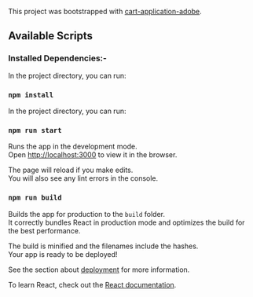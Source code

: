 This project was bootstrapped with [cart-application-adobe](https://github.com/saurabhshekhar05/cart-application-adobe).

## Available Scripts

### Installed Dependencies:-

In the project directory, you can run:
### `npm install`

In the project directory, you can run:

### `npm run start`

Runs the app in the development mode.<br />
Open [http://localhost:3000](http://localhost:3000) to view it in the browser.

The page will reload if you make edits.<br />
You will also see any lint errors in the console.

### `npm run build`

Builds the app for production to the `build` folder.<br />
It correctly bundles React in production mode and optimizes the build for the best performance.

The build is minified and the filenames include the hashes.<br />
Your app is ready to be deployed!

See the section about [deployment](https://github.com/saurabhshekhar05/cart-application-adobe) for more information.

To learn React, check out the [React documentation](https://reactjs.org/).
